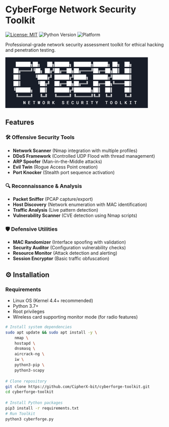 # CyberForge Network Security Toolkit

[![License: MIT](https://img.shields.io/badge/License-MIT-yellow.svg)](https://opensource.org/licenses/MIT)
![Python Version](https://img.shields.io/badge/Python-3.7%2B-blue)
![Platform](https://img.shields.io/badge/Platform-Linux-lightgrey)

Professional-grade network security assessment toolkit for ethical hacking and penetration testing.

![CyberForge Banner](docs/banner.png)

## Features

### 🛠 Offensive Security Tools
- **Network Scanner** (Nmap integration with multiple profiles)
- **DDoS Framework** (Controlled UDP Flood with thread management)
- **ARP Spoofer** (Man-in-the-Middle attacks)
- **Evil Twin** (Rogue Access Point creation)
- **Port Knocker** (Stealth port sequence activation)

### 🔍 Reconnaissance & Analysis
- **Packet Sniffer** (PCAP capture/export)
- **Host Discovery** (Network enumeration with MAC identification)
- **Traffic Analysis** (Live pattern detection)
- **Vulnerability Scanner** (CVE detection using Nmap scripts)

### 🛡️ Defensive Utilities
- **MAC Randomizer** (Interface spoofing with validation)
- **Security Auditor** (Configuration vulnerability checks)
- **Resource Monitor** (Attack detection and alerting)
- **Session Encryptor** (Basic traffic obfuscation)

## ⚙️ Installation

### Requirements
- Linux OS (Kernel 4.4+ recommended)
- Python 3.7+
- Root privileges
- Wireless card supporting monitor mode (for radio features)

```bash
# Install system dependencies
sudo apt update && sudo apt install -y \
    nmap \
    hostapd \
    dnsmasq \
    aircrack-ng \
    iw \
    python3-pip \
    python3-scapy

# Clone repository
git clone https://github.com/CipherX-bit/cyberforge-toolkit.git
cd cyberforge-toolkit

# Install Python packages
pip3 install -r requirements.txt
# Run Toolkit
python3 cyberforge.py